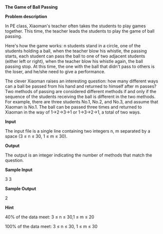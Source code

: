 **The Game of Ball Passing**

**Problem description**

In PE class, Xiaoman's teacher often takes the students to play games together. This time, the teacher leads the students to play the game of ball passing.

Here's how the game works: n students stand in a circle, one of the students holding a ball, when the teacher blow his whistle, the passing starts, each student can pass the ball to one of two adjacent students (either left or right), when the teacher blow his whistle again, the ball passing stop. At this time, the one with the ball that didn't pass to others is the loser, and he/she need to give a performance.

The clever Xiaoman raises an interesting question: how many different ways can a ball be passed from his hand and returned to himself after m passes? Two methods of passing are considered different methods if and only if the sequence of the students receiving the ball is different in the two methods. For example, there are three students No.1, No.2, and No.3, and assume that Xiaoman is No.1. The ball can be passed three times and returned to Xiaoman in the way of 1-\>2-\>3-\>1 or 1-\>3-\>2-\>1, a total of two ways.

**Input**

The input file is a single line containing two integers n, m separated by a space (3 ≤ n ≤ 30, 1 ≤ m ≤ 30).

**Output**

The output is an integer indicating the number of methods that match the question.

**Sample Input**

3 3

**Sample Output**

2

**Hint**

40% of the data meet: 3 ≤ n ≤ 30,1 ≤ m ≤ 20

100% of the data meet: 3 ≤ n ≤ 30, 1 ≤ m ≤ 30
